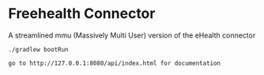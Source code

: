 # Freehealth Connector
A streamlined mmu (Massively Multi User) version of the eHealth connector

```
./gradlew bootRun

go to http://127.0.0.1:8080/api/index.html for documentation

```
